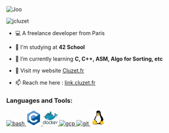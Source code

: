 ![Joo](https://s10.gifyu.com/images/Sans-titrea05224e795e1cbcb.gif)

<p align="left"> <img src="https://komarev.com/ghpvc/?username=jcluzet&label=Profile%20views&color=0e75b6&style=flat" alt="jcluzet" /> </p>


- 💻  A freelance developer from Paris

- 🔭  I'm studying at **42 School**

- 🌱  I’m currently learning **C, C++, ASM, Algo for Sorting, etc**

- 📄  Visit my website [Cluzet.fr](https://Cluzet.fr)

- 📫  Reach me here : [link.cluzet.fr](https://link.cluzet.fr)


<h3 align="left">Languages and Tools:</h3>
<p align="left"> <a href="https://www.gnu.org/software/bash/" target="_blank"> <img src="https://www.vectorlogo.zone/logos/gnu_bash/gnu_bash-icon.svg" alt="bash" width="40" height="40"/> </a> <a href="https://www.cprogramming.com/" target="_blank"> <img src="https://raw.githubusercontent.com/devicons/devicon/master/icons/c/c-original.svg" alt="c" width="40" height="40"/> </a> <a href="https://www.docker.com/" target="_blank"> <img src="https://raw.githubusercontent.com/devicons/devicon/master/icons/docker/docker-original-wordmark.svg" alt="docker" width="40" height="40"/> </a> <a href="https://cloud.google.com" target="_blank"> <img src="https://www.vectorlogo.zone/logos/google_cloud/google_cloud-icon.svg" alt="gcp" width="40" height="40"/> </a> <a href="https://git-scm.com/" target="_blank"> <img src="https://www.vectorlogo.zone/logos/git-scm/git-scm-icon.svg" alt="git" width="40" height="40"/> </a> <a href="https://www.linux.org/" target="_blank"> <img src="https://raw.githubusercontent.com/devicons/devicon/master/icons/linux/linux-original.svg" alt="linux" width="40" height="40"/> </a> </p>

<!-- [![jaeskim's 42 stats](https://badge42.herokuapp.com/api/stats/jcluzet)](https://github.com/JaeSeoKim/badge42) -->
